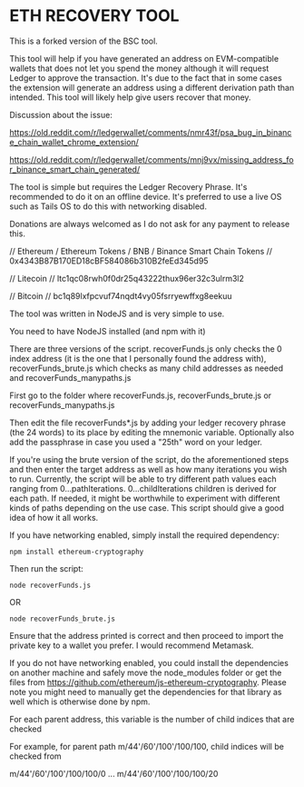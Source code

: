 # ETH RECOVERY TOOL

This is a forked version of the BSC tool. 

This tool will help if you have generated an address on EVM-compatible wallets that does not let you spend the money although it will request Ledger to approve the transaction. It's due to the fact that in some cases the extension will generate an address using a different derivation path than intended. This tool will likely help give users recover that money.

Discussion about the issue:

https://old.reddit.com/r/ledgerwallet/comments/nmr43f/psa_bug_in_binance_chain_wallet_chrome_extension/

https://old.reddit.com/r/ledgerwallet/comments/mnj9vx/missing_address_for_binance_smart_chain_generated/



The tool is simple but requires the Ledger Recovery Phrase. It's recommended to do it on an offline device. It's preferred to use
a live OS such as Tails OS to do this with networking disabled.

Donations are always welcomed as I do not ask for any payment to release this.





// Ethereum / Ethereum Tokens / BNB / Binance Smart Chain Tokens
// 0x4343B87B170ED18cBF584086b310B2feEd345d95

// Litecoin
// ltc1qc08rwh0f0dr25q43222thux96er32c3ulrm3l2

// Bitcoin
// bc1q89lxfpcvuf74nqdt4vy05fsrryewffxg8eekuu

The tool was written in NodeJS and is very simple to use.

You need to have NodeJS installed (and npm with it)

There are three versions of the script. recoverFunds.js only checks the 0 index address (it is the one that I personally found the address with), recoverFunds_brute.js which checks as many child addresses as needed and recoverFunds_manypaths.js

First go to the folder where recoverFunds.js, recoverFunds_brute.js or recoverFunds_manypaths.js

Then edit the file recoverFunds*.js by adding your ledger recovery phrase (the 24 words) to its place by editing the mnemonic variable. Optionally also add the passphrase in case you used a "25th" word on your ledger.

If you're using the brute version of the script, do the aforementioned steps and then enter the target address as well as how many iterations you wish to run. Currently, the script will be able to try different path values each ranging from 0...pathIterations. 0...childIterations children is derived for each path. If needed, it might be worthwhile to experiment with different kinds of paths depending on the use case. This script should give a good idea of how it all works.

If you have networking enabled, simply install the required dependency:
```
npm install ethereum-cryptography
```
Then run the script:
```
node recoverFunds.js
```
OR
```
node recoverFunds_brute.js
```

Ensure that the address printed is correct and then proceed to import the private key to a wallet you prefer. I would recommend Metamask.

If you do not have networking enabled, you could install the dependencies on another machine and safely move the node_modules folder or get the files from https://github.com/ethereum/js-ethereum-cryptography. Please note you might need to manually get the dependencies for that library as well which is otherwise done by npm.

For each parent address, this variable is the number of child indices that are checked

For example, for parent path m/44'/60'/100'/100/100, child indices will be checked from

m/44'/60'/100'/100/100/0 ... m/44'/60'/100'/100/100/20
